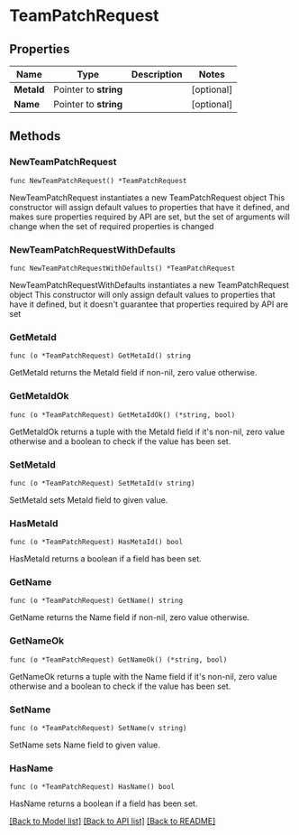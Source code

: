 # TeamPatchRequest

## Properties

Name | Type | Description | Notes
------------ | ------------- | ------------- | -------------
**MetaId** | Pointer to **string** |  | [optional] 
**Name** | Pointer to **string** |  | [optional] 

## Methods

### NewTeamPatchRequest

`func NewTeamPatchRequest() *TeamPatchRequest`

NewTeamPatchRequest instantiates a new TeamPatchRequest object
This constructor will assign default values to properties that have it defined,
and makes sure properties required by API are set, but the set of arguments
will change when the set of required properties is changed

### NewTeamPatchRequestWithDefaults

`func NewTeamPatchRequestWithDefaults() *TeamPatchRequest`

NewTeamPatchRequestWithDefaults instantiates a new TeamPatchRequest object
This constructor will only assign default values to properties that have it defined,
but it doesn't guarantee that properties required by API are set

### GetMetaId

`func (o *TeamPatchRequest) GetMetaId() string`

GetMetaId returns the MetaId field if non-nil, zero value otherwise.

### GetMetaIdOk

`func (o *TeamPatchRequest) GetMetaIdOk() (*string, bool)`

GetMetaIdOk returns a tuple with the MetaId field if it's non-nil, zero value otherwise
and a boolean to check if the value has been set.

### SetMetaId

`func (o *TeamPatchRequest) SetMetaId(v string)`

SetMetaId sets MetaId field to given value.

### HasMetaId

`func (o *TeamPatchRequest) HasMetaId() bool`

HasMetaId returns a boolean if a field has been set.

### GetName

`func (o *TeamPatchRequest) GetName() string`

GetName returns the Name field if non-nil, zero value otherwise.

### GetNameOk

`func (o *TeamPatchRequest) GetNameOk() (*string, bool)`

GetNameOk returns a tuple with the Name field if it's non-nil, zero value otherwise
and a boolean to check if the value has been set.

### SetName

`func (o *TeamPatchRequest) SetName(v string)`

SetName sets Name field to given value.

### HasName

`func (o *TeamPatchRequest) HasName() bool`

HasName returns a boolean if a field has been set.


[[Back to Model list]](../README.md#documentation-for-models) [[Back to API list]](../README.md#documentation-for-api-endpoints) [[Back to README]](../README.md)


